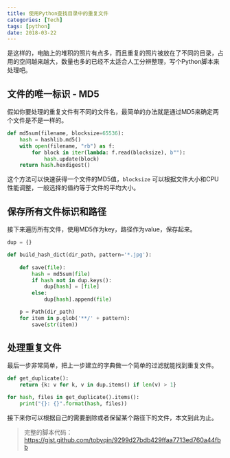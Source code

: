 ```yaml
---
title: 使用Python查找目录中的重复文件
categories: [Tech]
tags: [python]
date: 2018-03-22
---
```


是这样的，电脑上的堆积的照片有点多，而且重复的照片被放在了不同的目录，占用的空间越来越大，数量也多的已经不太适合人工分辨整理，写个Python脚本来处理吧。

## 文件的唯一标识 - MD5

假如你要处理的重复文件有不同的文件名，最简单的办法就是通过MD5来确定两个文件是不是一样的。

```Python
def md5sum(filename, blocksize=65536):
    hash = hashlib.md5()
    with open(filename, "rb") as f:
        for block in iter(lambda: f.read(blocksize), b""):
            hash.update(block)
    return hash.hexdigest()
```

这个方法可以快速获得一个文件的MD5值，`blocksize` 可以根据文件大小和CPU性能调整，一般选择的值约等于文件的平均大小。

## 保存所有文件标识和路径

接下来遍历所有文件，使用MD5作为key，路径作为value，保存起来。

```Python
dup = {}

def build_hash_dict(dir_path, pattern='*.jpg'):
    
    def save(file):
        hash = md5sum(file)
        if hash not in dup.keys():
            dup[hash] = [file]
        else:
            dup[hash].append(file)

    p = Path(dir_path)
    for item in p.glob('**/' + pattern):
        save(str(item))
```

## 处理重复文件

最后一步非常简单，把上一步建立的字典做一个简单的过滤就能找到重复文件。

```python
def get_duplicate():
    return {k: v for k, v in dup.items() if len(v) > 1}

for hash, files in get_duplicate().items():
    print("{}: {}".format(hash, files))
```

接下来你可以根据自己的需要删除或者保留某个路径下的文件，本文到此为止。

>  完整的脚本代码： https://gist.github.com/tobyqin/9299d27bdb429ffaa7713ed760a44fbb
